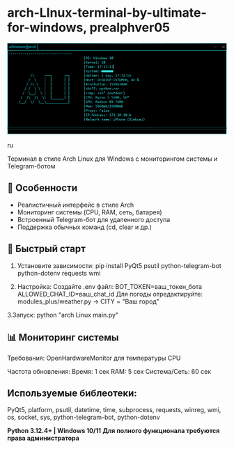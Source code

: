 # arch-LInux-terminal-by-ultimate-for-windows, prealphver05
![Terminal Screenshot](scrns.png) 

ru 

Терминал в стиле Arch Linux для Windows с мониторингом системы и Telegram-ботом

## 📌 Особенности
- Реалистичный интерфейс в стиле Arch
- Мониторинг системы (CPU, RAM, сеть, батарея)
- Встроенный Telegram-бот для удаленного доступа
- Поддержка обычных команд (cd, clear и др.)

## 🚀 Быстрый старт

1. Установите зависимости:
pip install PyQt5 psutil python-telegram-bot python-dotenv requests wmi

2. Настройка:
Создайте .env файл:
BOT_TOKEN=ваш_токен_бота
ALLOWED_CHAT_ID=ваш_chat_id
Для погоды отредактируйте: modules_plus/weather.py -> CITY = "Ваш город"

3.Запуск:
python "arch Linux main.py"
  
## 📊 Мониторинг системы

Требования: OpenHardwareMonitor для температуры CPU

Частота обновления:
Время: 1 сек
RAM: 5 сек
Система/Сеть: 60 сек

## Используемые библеотеки:
PyQt5, platform, psutil, datetime, time, 
subprocess, requests, winreg, wmi, os, 
socket, sys, python-telegram-bot, python-dotenv

**Python 3.12.4+ | Windows 10/11**
**Для полного функционала требуются права администратора**

